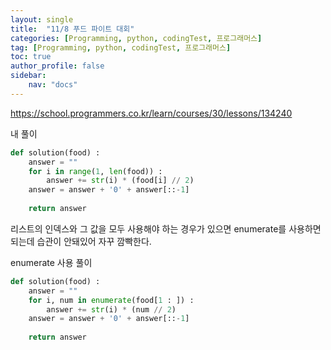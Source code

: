 ```yaml
---
layout: single
title:  "11/8 푸드 파이트 대회"
categories: [Programming, python, codingTest, 프로그래머스]
tag: [Programming, python, codingTest, 프로그래머스]
toc: true
author_profile: false
sidebar:
    nav: "docs"
---
```


https://school.programmers.co.kr/learn/courses/30/lessons/134240



내 풀이

```python
def solution(food) :
    answer = ""
    for i in range(1, len(food)) :
        answer += str(i) * (food[i] // 2)
	answer = answer + '0' + answer[::-1]
    
    return answer
```



리스트의 인덱스와 그 값을 모두 사용해야 하는 경우가 있으면 enumerate를 사용하면 되는데 습관이 안돼있어 자꾸 깜빡한다.



enumerate 사용 풀이

```python
def solution(food) :
    answer = ""
    for i, num in enumerate(food[1 : ]) :
        answer += str(i) * (num // 2)
    answer = answer + '0' + answer[::-1]
    
    return answer
```

